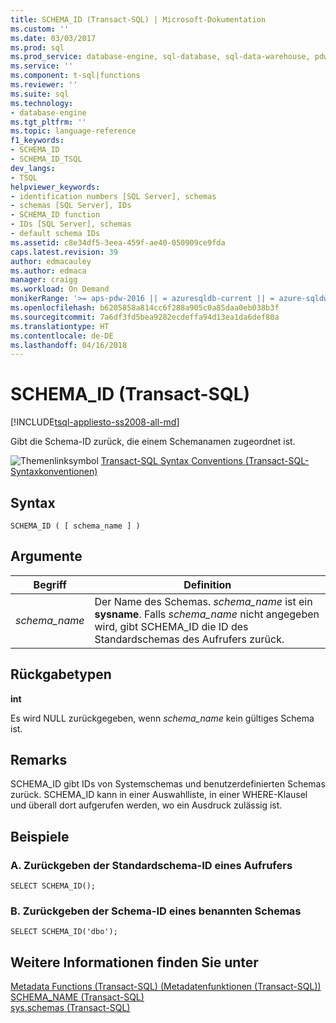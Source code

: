 ```yaml
---
title: SCHEMA_ID (Transact-SQL) | Microsoft-Dokumentation
ms.custom: ''
ms.date: 03/03/2017
ms.prod: sql
ms.prod_service: database-engine, sql-database, sql-data-warehouse, pdw
ms.service: ''
ms.component: t-sql|functions
ms.reviewer: ''
ms.suite: sql
ms.technology:
- database-engine
ms.tgt_pltfrm: ''
ms.topic: language-reference
f1_keywords:
- SCHEMA_ID
- SCHEMA_ID_TSQL
dev_langs:
- TSQL
helpviewer_keywords:
- identification numbers [SQL Server], schemas
- schemas [SQL Server], IDs
- SCHEMA_ID function
- IDs [SQL Server], schemas
- default schema IDs
ms.assetid: c8e34df5-3eea-459f-ae40-050909ce9fda
caps.latest.revision: 39
author: edmacauley
ms.author: edmaca
manager: craigg
ms.workload: On Demand
monikerRange: '>= aps-pdw-2016 || = azuresqldb-current || = azure-sqldw-latest || >= sql-server-2016 || = sqlallproducts-allversions'
ms.openlocfilehash: b6205858a814cc6f288a905c0a85daa0eb038b3f
ms.sourcegitcommit: 7a6df3fd5bea9282ecdeffa94d13ea1da6def80a
ms.translationtype: HT
ms.contentlocale: de-DE
ms.lasthandoff: 04/16/2018
---
```

# <a name="schemaid-transact-sql"></a>SCHEMA_ID (Transact-SQL)
[!INCLUDE[tsql-appliesto-ss2008-all-md](../../includes/tsql-appliesto-ss2008-all-md.md)]

  Gibt die Schema-ID zurück, die einem Schemanamen zugeordnet ist.  
  
 ![Themenlinksymbol](../../database-engine/configure-windows/media/topic-link.gif "Topic link icon") [Transact-SQL Syntax Conventions (Transact-SQL-Syntaxkonventionen)](../../t-sql/language-elements/transact-sql-syntax-conventions-transact-sql.md)  
  
## <a name="syntax"></a>Syntax  
  
```  
SCHEMA_ID ( [ schema_name ] )   
```  
  
## <a name="arguments"></a>Argumente  
  
|Begriff|Definition|  
|----------|----------------|  
|*schema_name*|Der Name des Schemas. *schema_name* ist ein **sysname**. Falls *schema_name* nicht angegeben wird, gibt SCHEMA_ID die ID des Standardschemas des Aufrufers zurück.|  
  
## <a name="return-types"></a>Rückgabetypen  
 **int**  
  
 Es wird NULL zurückgegeben, wenn *schema_name* kein gültiges Schema ist.  
  
## <a name="remarks"></a>Remarks  
 SCHEMA_ID gibt IDs von Systemschemas und benutzerdefinierten Schemas zurück. SCHEMA_ID kann in einer Auswahlliste, in einer WHERE-Klausel und überall dort aufgerufen werden, wo ein Ausdruck zulässig ist.  
  
## <a name="examples"></a>Beispiele  
  
### <a name="a-returning-the-default-schema-id-of-a-caller"></a>A. Zurückgeben der Standardschema-ID eines Aufrufers  
  
```  
SELECT SCHEMA_ID();  
```  
  
### <a name="b-returning-the-schema-id-of-a-named-schema"></a>B. Zurückgeben der Schema-ID eines benannten Schemas  
  
```  
SELECT SCHEMA_ID('dbo');  
```  
  
## <a name="see-also"></a>Weitere Informationen finden Sie unter  
 [Metadata Functions &#40;Transact-SQL&#41; (Metadatenfunktionen &#40;Transact-SQL&#41;)](../../t-sql/functions/metadata-functions-transact-sql.md)   
 [SCHEMA_NAME &#40;Transact-SQL&#41;](../../t-sql/functions/schema-name-transact-sql.md)   
 [sys.schemas &#40;Transact-SQL&#41;](../../relational-databases/system-catalog-views/schemas-catalog-views-sys-schemas.md)  
  
  

